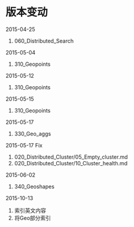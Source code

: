 # 版本变动
2015-04-25
1. 060_Distributed_Search

2015-05-04
1. 310_Geopoints

2015-05-12
1. 310_Geopoints

2015-05-15
1. 310_Geopoints

2015-05-17
1. 330_Geo_aggs

2015-05-17
Fix
1. 020_Distributed_Cluster/05_Empty_cluster.md
2. 020_Distributed_Cluster/10_Cluster_health.md

2015-06-02
1. 340_Geoshapes

2015-10-13
1. 索引英文内容
2. 将Geo部分索引